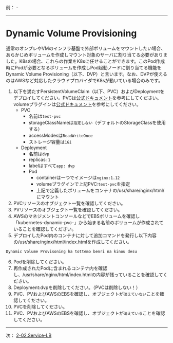 前： -

---

# Dynamic Volume Provisioning
通常のオンプレやVMのインフラ基盤で外部ボリュームをマウントしたい場合、あらかじめボリュームを作成しマウント対象のサーバに割り当てる必要がありました。K8sの場合、これらの作業をK8sに任せることができます。このPod作成時にPodが必要となるボリュームを作成しPod起動ノードに割り当てる機能をDynamic Volume Provisioning（以下、DVP）と言います。なお、DVPが使えるのはAWSなど対応したクラウドプロバイダでK8sが動いている場合のみです。

1. 以下を満たすPersistentVolumeClaim（以下、PVC）およびDeploymentをデプロイしてください。PVCは[公式ドキュメント](https://kubernetes.io/docs/concepts/storage/persistent-volumes/#persistentvolumeclaims)を参考にしてください。volumeプラグインは[公式ドキュメント](https://kubernetes.io/docs/concepts/storage/persistent-volumes/#claims-as-volumes)を参考にしてください。
   - PVC
     - 名前は``test-pvc``
     - storageClassNameは``指定しない``（デフォルトのStorageClassを使用する）
     - accessModesは``ReadWriteOnce``
     - ストレージ容量は``1Gi``
   - Deployment
     - 名前は``dvp``
     - replicas: ``1``
     - labelはすべて``app: dvp``
     - Pod
       - containerは一つでイメージは``nginx:1.12``
       - volumeプラグインで上記PVC:``test-pvc``を指定
       - 上記で定義したボリュームをコンテナの/usr/share/nginx/html/にマウント
2. PVCリソースのオブジェクト一覧を確認してください。
3. PVリソースのオブジェクト一覧を確認してください。
4. AWSのマネジメントコンソールなどでEBSボリュームを確認し「kubernetes-dynamic-pvc-」から始まる名前のボリュームが作成されていることを確認してください。
5. デプロイしたPod内のコンテナに対して追加コマンドを発行し以下内容の/usr/share/nginx/html/index.htmlを作成してください。
  ```
  Dynamic Volume Provisoning ha tottemo benri na kinou desu
  ```
6. Podを削除してください。
7. 再作成されたPodに含まれるコンテナ内を確認し、/usr/share/nginx/html/index.htmlの内容が残っていることを確認してください。
8. Deployment:dvpを削除してください。（PVCは削除しない！）
9. PVC、PVおよびAWSのEBSを確認し、オブジェクトが``消えていない``ことを確認してください。
10. PVCを削除してください。
11. PVC、PVおよびAWSのEBSを確認し、オブジェクトが``消えている``ことを確認してください。

---

次： [2-02.Service-LB](2-02.Service-LB.md)  
